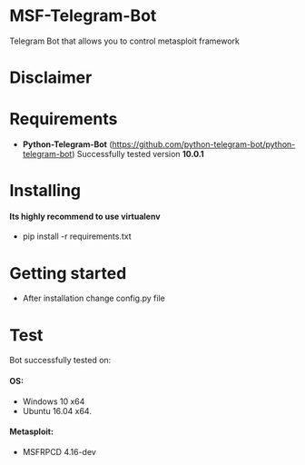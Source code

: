 # MSF-Telegram-Bot
Telegram Bot that allows you to control metasploit framework

# Disclaimer

# Requirements
* **Python-Telegram-Bot** (https://github.com/python-telegram-bot/python-telegram-bot) Successfully tested version **10.0.1**

# Installing
#### Its highly recommend to use virtualenv
* pip install -r requirements.txt

# Getting started
* After installation change config.py file 
 
# Test
Bot successfully tested on: 
#### OS:
* Windows 10 x64
* Ubuntu 16.04 x64. 
#### Metasploit:
* MSFRPCD 4.16-dev


